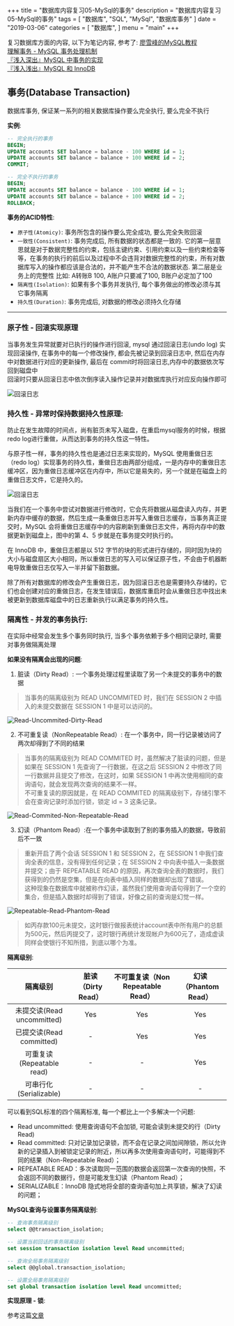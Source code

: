 +++
title = "数据库内容复习05-MySql的事务"
description = "数据库内容复习05-MySql的事务"
tags = [
    "数据库", "SQL", "MySql", "数据库事务"
]
date = "2019-03-06"
categories = [
    "数据库",
]
menu = "main"
+++

复习数据库方面的内容, 以下为笔记内容, 参考了:
[廖雪峰的MySQL教程](https://www.liaoxuefeng.com/wiki/001508284671805d39d23243d884b8b99f440bfae87b0f4000/0015091672511496641de7eeea04f67bf55ccf22e35e428000)<br>
[理解事务 - MySQL 事务处理机制](https://www.jianshu.com/p/bcc614524024)<br>
[『浅入深出』MySQL 中事务的实现](https://draveness.me/mysql-transaction)<br>
[『浅入浅出』MySQL 和 InnoDB](https://draveness.me/mysql-innodb)<br>


## 事务(Database Transaction)

数据库事务, 保证某一系列的相关数据库操作要么完全执行, 要么完全不执行

**实例**:

```SQL
-- 完全执行的事务
BEGIN;
UPDATE accounts SET balance = balance - 100 WHERE id = 1;
UPDATE accounts SET balance = balance + 100 WHERE id = 2;
COMMIT;

-- 完全不执行的事务
BEGIN;
UPDATE accounts SET balance = balance - 100 WHERE id = 1;
UPDATE accounts SET balance = balance + 100 WHERE id = 2;
ROLLBACK;
```

**事务的ACID特性**:

- `原子性(Atomicy)`: 事务所包含的操作要么完全成功, 要么完全失败回滚
- `一致性(Consistent)`: 事务完成后, 所有数据的状态都是一致的. 它的第一层意思就是对于数据完整性的约束，包括主键约束、引用约束以及一些约束检查等等，在事务的执行的前后以及过程中不会违背对数据完整性的约束，所有对数据库写入的操作都应该是合法的，并不能产生不合法的数据状态. 第二层是业务上的完整性 比如: A转账B 100, A账户只要减了100, B账户必定加了100
- `隔离性(Isolation)`: 如果有多个事务并发执行, 每个事务做出的修改必须与其它事务隔离
- `持久性(Duration)`: 事务完成后, 对数据的修改必须持久化存储

---

### 原子性 - 回滚实现原理

当事务发生异常就要对已执行的操作进行回滚, mysql 通过回滚日志(undo log) 实现回滚操作, 在事务中的每一个修改操作, 都会先被记录到回滚日志中, 然后在内存中对数据进行对应的更新操作, 最后在 commit时将回滚日志,内存中的数据依次写回到磁盘中<br>
回滚时只要从回滚日志中依次倒序读入操作记录并对数据库执行对应反向操作即可<br>

![回滚日志](../../pic/2019-03-06/回滚日志.jpeg)


### 持久性 - 异常时保持数据持久性原理:

防止在发生故障的时间点，尚有脏页未写入磁盘，在重启mysql服务的时候，根据redo log进行重做，从而达到事务的持久性这一特性。<br>

与原子性一样，事务的持久性也是通过日志来实现的，MySQL 使用重做日志（redo log）实现事务的持久性，重做日志由两部分组成，一是内存中的重做日志缓冲区，因为重做日志缓冲区在内存中，所以它是易失的，另一个就是在磁盘上的重做日志文件，它是持久的。<br>

![回滚日志](../../pic/2019-03-06/重做日志.jpg)

当我们在一个事务中尝试对数据进行修改时，它会先将数据从磁盘读入内存，并更新内存中缓存的数据，然后生成一条重做日志并写入重做日志缓存，当事务真正提交时，MySQL 会将重做日志缓存中的内容刷新到重做日志文件，再将内存中的数据更新到磁盘上，图中的第 4、5 步就是在事务提交时执行的。<br>

在 InnoDB 中，重做日志都是以 512 字节的块的形式进行存储的，同时因为块的大小与磁盘扇区大小相同，所以重做日志的写入可以保证原子性，不会由于机器断电导致重做日志仅写入一半并留下脏数据。<br>

除了所有对数据库的修改会产生重做日志，因为回滚日志也是需要持久存储的，它们也会创建对应的重做日志，在发生错误后，数据库重启时会从重做日志中找出未被更新到数据库磁盘中的日志重新执行以满足事务的持久性。<br>

### 隔离性 - 并发的事务执行:

在实际中经常会发生多个事务同时执行, 当多个事务依赖于多个相同记录时, 需要对事务做隔离处理

**如果没有隔离会出现的问题**:

1. 脏读（Dirty Read）: 一个事务处理过程里读取了另一个未提交的事务中的数据<br>

> 当事务的隔离级别为 READ UNCOMMITED 时，我们在 SESSION 2 中插入的未提交数据在 SESSION 1 中是可以访问的。

![Read-Uncommited-Dirty-Read](../../pic/2019-03-06/Read-Uncommited-Dirty-Read.jpg)

2. 不可重复读（NonRepeatable Read）: 在一个事务中，同一行记录被访问了两次却得到了不同的结果<br>

> 当事务的隔离级别为 READ COMMITED 时，虽然解决了脏读的问题，但是如果在 SESSION 1 先查询了一行数据，在这之后 SESSION 2 中修改了同一行数据并且提交了修改，在这时，如果 SESSION 1 中再次使用相同的查询语句，就会发现两次查询的结果不一样。<br> 不可重复读的原因就是，在 READ COMMITED 的隔离级别下，存储引擎不会在查询记录时添加行锁，锁定 id = 3 这条记录。

![Read-Commited-Non-Repeatable-Read](../../pic/2019-03-06/Read-Commited-Non-Repeatable-Read.jpg)

3. 幻读（Phantom Read）:在一个事务中读取到了别的事务插入的数据，导致前后不一致<br>

> 重新开启了两个会话 SESSION 1 和 SESSION 2，在 SESSION 1 中我们查询全表的信息，没有得到任何记录；在 SESSION 2 中向表中插入一条数据并提交；由于 REPEATABLE READ 的原因，再次查询全表的数据时，我们获得到的仍然是空集，但是在向表中插入同样的数据却出现了错误。<br>
> 这种现象在数据库中就被称作幻读，虽然我们使用查询语句得到了一个空的集合，但是插入数据时却得到了错误，好像之前的查询是幻觉一样。

![Repeatable-Read-Phantom-Read](../../pic/2019-03-06/Repeatable-Read-Phantom-Read.jpg)

> 如丙存款100元未提交，这时银行做报表统计account表中所有用户的总额为500元，然后丙提交了，这时银行再统计发现帐户为600元了，造成虚读同样会使银行不知所措，到底以哪个为准。

**隔离级别**:

| 隔离级别 |  	脏读（Dirty Read）| 不可重复读（Non Repeatable Read）| 幻读（Phantom Read）|
|:------:|:------:|:------:|:------:|
| 未提交读(Read uncommitted) | Yes | Yes | Yes |
| 已提交读(Read committed) | - | Yes | Yes |
| 可重复读(Repeatable read) | - | - | Yes |
| 可串行化(Serializable) | - | - | - |

可以看到SQL标准的四个隔离标准, 每一个都比上一个多解决一个问题:

- Read uncommitted: 使用查询语句不会加锁, 可能会读到未提交的行（Dirty Read)
- Read committed: 只对记录加记录锁，而不会在记录之间加间隙锁，所以允许新的记录插入到被锁定记录的附近，所以再多次使用查询语句时，可能得到不同的结果（Non-Repeatable Read）；
- REPEATABLE READ：多次读取同一范围的数据会返回第一次查询的快照，不会返回不同的数据行，但是可能发生幻读（Phantom Read）；
- SERIALIZABLE：InnoDB 隐式地将全部的查询语句加上共享锁，解决了幻读的问题；

**MySQL查询与设置事务隔离级别**:

```SQL
-- 查询事务隔离级别
select @@transaction_isolation;

-- 设置当前回话的事务隔离级别
set session transaction isolation level Read uncommitted;

-- 查询全局事务隔离级别
select @@global.transaction_isolation;

-- 设置全局事务隔离级别
set global transaction isolation level Read uncommitted;
```

**实现原理 - 锁**:

参考这篇[文章](https://draveness.me/mysql-innodb#%E9%94%81)
